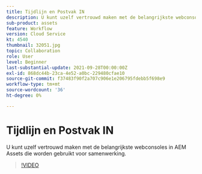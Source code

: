 ```yaml
---
title: Tijdlijn en Postvak IN
description: U kunt uzelf vertrouwd maken met de belangrijkste webconsoles in AEM Assets die worden gebruikt voor samenwerking.
sub-product: assets
feature: Workflow
version: Cloud Service
kt: 4540
thumbnail: 32051.jpg
topic: Collaboration
role: User
level: Beginner
last-substantial-update: 2021-09-28T00:00:00Z
exl-id: 868dc44b-23ca-4e52-a0bc-229480cfae10
source-git-commit: f37483f90f2a707c906e1e206795fdebb5f698e9
workflow-type: tm+mt
source-wordcount: '36'
ht-degree: 0%

---
```


# Tijdlijn en Postvak IN

U kunt uzelf vertrouwd maken met de belangrijkste webconsoles in AEM Assets die worden gebruikt voor samenwerking.

>[!VIDEO](https://video.tv.adobe.com/v/32051/?quality=12&learn=on&hidetitle=true)

